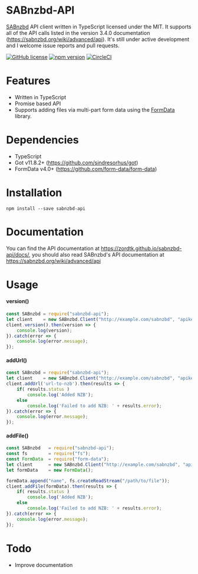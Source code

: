 # SABnzbd-API
[SABnzbd](http://sabnzbd.org/) API client written in TypeScript licensed under the MIT. It supports all of the API calls listed in the version 3.4.0 documentation (<https://sabnzbd.org/wiki/advanced/api>). It's still under active development and I welcome issue reports and pull requests.

[![GitHub license](https://img.shields.io/badge/license-MIT-blue.svg)](https://github.com/zordtk/sabnzbd-api/blob/main/LICENSE)  [![npm version](https://img.shields.io/npm/v/sabnzbd-api.svg?style=flat)](https://www.npmjs.com/package/sabnzbd-api) [![CircleCI](https://circleci.com/gh/zordtk/sabnzbd-api.svg?style=shield)](https://circleci.com/gh/zordtk/sabnzbd-api)

# Features
* Written in TypeScript
* Promise based API
* Supports adding files via multi-part form data using the [FormData](https://github.com/form-data/form-data) library.

# Dependencies
* TypeScript
* Got v11.8.2+ (<https://github.com/sindresorhus/got>)
* FormData v4.0+ (<https://github.com/form-data/form-data>)

# Installation
```npm install --save sabnzbd-api```

# Documentation
You can find the API documentation at <https://zordtk.github.io/sabnzbd-api/docs/>, you should also read SABnzbd's API documentation at <https://sabnzbd.org/wiki/advanced/api>

# Usage
#### version()
```javascript
const SABnzbd = require("sabnzbd-api");
let client    = new SABnzbd.Client("http://example.com/sabnzbd", "apikey");
client.version().then(version => {
    console.log(version);
}).catch(error => {
    console.log(error.message);
});
```

#### addUrl()
```javascript
const SABnzbd = require("sabnzbd-api");
let client    = new SABnzbd.Client("http://example.com/sabnzbd", "apikey");
client.addUrl('url-to-nzb').then(results => {
    if( results.status )
        console.log('Added NZB');
    else
        console.log('Failed to add NZB: ' + results.error);
}).catch(error => {
    console.log(error.message);
});
```

#### addFile()
```javascript
const SABnzbd   = require("sabnzbd-api");
const fs        = require("fs");
const FormData  = require("form-data");
let client      = new SABnzbd.Client("http://example.com/sabnzbd", "apikey");
let formData    = new FormData();

formData.append("name", fs.createReadStream("/path/to/file"));
client.addFile(formData).then(results => {
    if( results.status )
        console.log('Added NZB');
    else
        console.log('Failed to add NZB: ' + results.error);
}).catch(error => {
    console.log(error.message);
});
```

# Todo
* Improve documentation